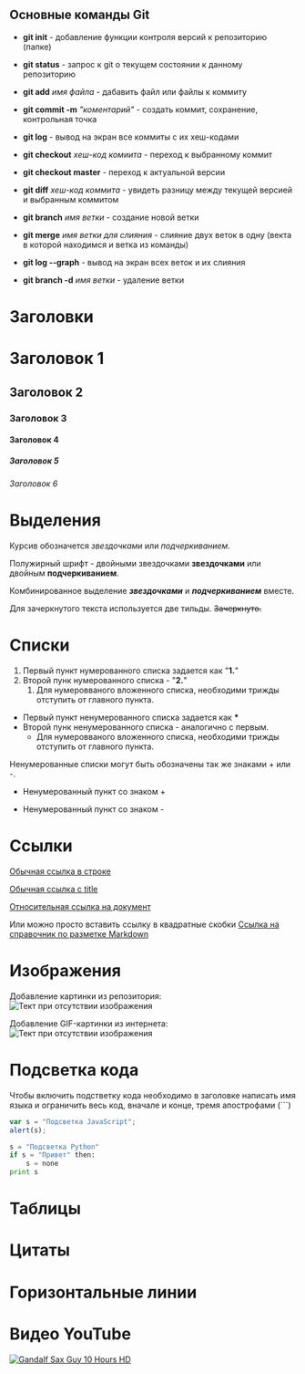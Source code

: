 ## **Основные команды Git**

* **git init** - добавление функции контроля версий к репозиторию (папке)

* **git status** - запрос к git о текущем состоянии к данному репозиторию 

* **git add** *имя файла* - дабавить файл или файлы к коммиту 

* **git commit -m** *"коментарий"* - создать коммит, сохранение, контрольная точка 

* **git log** - вывод на экран все коммиты с их хеш-кодами 

* **git checkout** _хеш-код комиита_ - переход к выбранному коммит 

* __git checkout master__ - переход к актуальной версии 

* **git diff** _хеш-код коммита_ - увидеть разницу между текущей версией и выбранным коммитом

* **git branch** *имя ветки* - создание новой ветки

* **git merge** *имя ветки для слияния* - слияние двух веток в одну (векта в которой находимся и ветка из команды)

* **git log --graph** - вывод на экран всех веток и их слияния

* **git branch -d** *имя ветки* - удаление ветки

# Заголовки 

# Заголовок 1
## Заголовок 2
### Заголовок 3
#### Заголовок 4
##### Заголовок 5
###### Заголовок 6

# Выделения

Курсив обозначется *звездочками* или _подчеркиванием_. 

Полужирный шрифт - двойными звездочками **звездочками** или двойным __подчеркиванием__.

Комбинированное выделение **_звездочками_** и __*подчеркиванием*__ вместе.

Для зачеркнутого текста используется две тильды. ~~Зачеркнуто.~~

# Списки 

1. Первый пункт нумерованного списка задается как "**1.**"
2. Второй пунк нумерованного списка - "**2.**"
   1. Для нумеровваного вложенного списка, необходими трижды отступить от главного пункта.

* Первый пункт ненумерованного списка задается как __*__
* Второй пунк ненумерованного списка - аналогично с первым.
   * Для нумеровваного вложенного списка, необходими трижды отступить от главного пункта.

Ненумерованные списки могут быть обозначены так же знаками + или -.

+ Ненумерованный пункт со знаком +
- Ненумерованный пункт со знаком -
 
# Ссылки

[Обычная ссылка в строке](https://www.google.com)

[Обычная ссылка с title](https://www.google.com "Сайт Google")

[Относительная ссылка на документ](Hello_world.txt)

Или можно просто вставить ссылку в квадратные скобки [Ссылка на cправочник по разметке Markdown]

[Ссылка на cправочник по разметке Markdown]: https://docs.microsoft.com/ru-ru/contribute/markdown-reference

# Изображения

Добавление картинки из репозитория:
![Тект при отсутствии изображения](How-Machines-Learn.png "Это я")

Добавление GIF-картинки из интернета:
![Тект при отсутствии изображения](https://i.yapx.cc/HRHJQ.gif "И это тоже я")

# Подсветка кода

Чтобы включить подстветку кода необходимо в заголовке написать имя языка и ограничить весь код, вначале и конце, тремя апострофами  (```)
```javascript
var s = "Подсветка JavaScript";
alert(s);
```
 
```python
s = "Подсветка Python"
if s = "Привет" then:
    s = none
print s
```

# Таблицы 

# Цитаты 

# Горизонтальные линии 

# Видео YouTube

[![Gandalf Sax Guy 10 Hours HD](https://img.youtube.com/vi/G1IbRujko-A/0.jpg)](https://youtu.be/G1IbRujko-A "Gandalf Sax Guy 10 Hours HD")